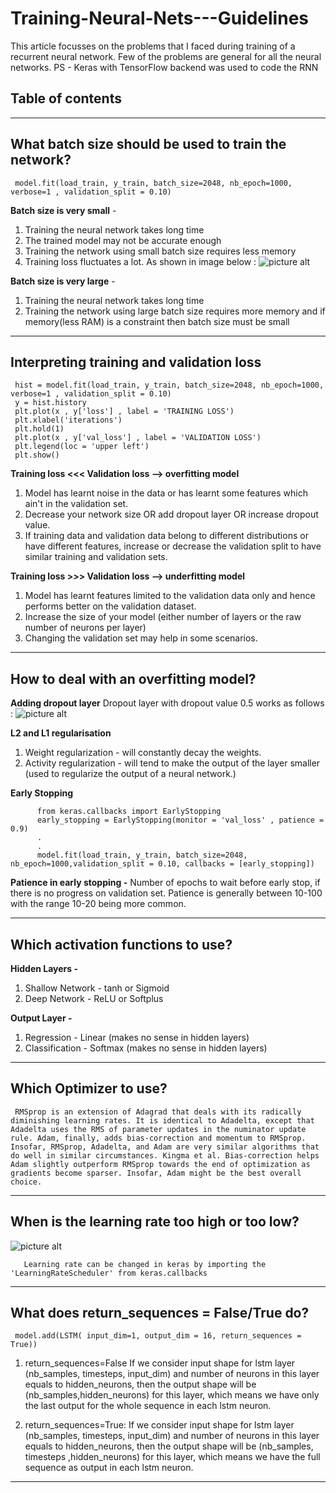 # Training-Neural-Nets---Guidelines
This article focusses on the problems that I faced during training of a recurrent neural network. Few of the problems are general for all the neural networks. 
PS - Keras with TensorFlow backend was used to code the RNN

## Table of contents
****
## What batch size should be used to train the network?
     model.fit(load_train, y_train, batch_size=2048, nb_epoch=1000, verbose=1 , validation_split = 0.10)
**Batch size is very small** - 
 1.  Training the neural network takes long time
 2.  The trained model may not be accurate enough
 3.  Training the network using small batch size requires less memory 
 4.  Training loss fluctuates a lot.
     As shown in image below : ![picture alt](http://cs231n.github.io/assets/nn3/loss.jpeg "Fluctuations in training loss") 

**Batch size is very large** - 
 1.  Training the neural network takes long time
 2.  Training the network using large batch size requires more memory and if memory(less RAM) is a constraint then batch size must be small

**** 
## Interpreting training and validation loss
     hist = model.fit(load_train, y_train, batch_size=2048, nb_epoch=1000, verbose=1 , validation_split = 0.10)
     y = hist.history
     plt.plot(x , y['loss'] , label = 'TRAINING LOSS')
     plt.xlabel('iterations')
     plt.hold(1)
     plt.plot(x , y['val_loss'] , label = 'VALIDATION LOSS')
     plt.legend(loc = 'upper left')
     plt.show()
     
**Training loss <<< Validation loss --> overfitting model**
 1. Model has learnt noise in the data or has learnt some features which ain't in the validation set. 
 2. Decrease your network size OR add dropout layer OR increase dropout value. 
 3. If training data and validation data belong to different distributions or have different features, increase or decrease the  validation split to have similar training and validation sets.
      
**Training loss >>> Validation loss --> underfitting model**
 1. Model has learnt features limited to the validation data only and hence performs better on the validation dataset.
 2. Increase the size of your model (either number of layers or the raw number of neurons per layer)
 3. Changing the validation set may help in some scenarios.

****
## How to deal with an overfitting model?
**Adding dropout layer**   Dropout layer with dropout value 0.5 works as follows : 
 ![picture alt](https://cdn-images-1.medium.com/max/800/1*IrdJ5PghD9YoOyVAQ73MJw.gif "Dropout Layer") 

**L2 and L1 regularisation**
 1. Weight regularization - will constantly decay the weights.
 2. Activity regularization - will tend to make the output of the layer smaller (used to regularize the output of a neural
 network.)
 
**Early Stopping**

          from keras.callbacks import EarlyStopping
          early_stopping = EarlyStopping(monitor = 'val_loss' , patience = 0.9)
          .
          .
          model.fit(load_train, y_train, batch_size=2048, nb_epoch=1000,validation_split = 0.10, callbacks = [early_stopping])

  **Patience in early stopping -** 
  Number of epochs to wait before early stop, if there is no progress on validation set. Patience is generally between 10-100
  with the range 10-20 being more common.

****
## Which activation functions to use?
**Hidden Layers -**
 1. Shallow Network - tanh or Sigmoid
 2. Deep Network - ReLU or Softplus 

**Output Layer -**
 1. Regression - Linear (makes no sense in hidden layers)
 2. Classification - Softmax (makes no sense in hidden layers)

****
## Which Optimizer to use?
     RMSprop is an extension of Adagrad that deals with its radically diminishing learning rates. It is identical to Adadelta, except that Adadelta uses the RMS of parameter updates in the numinator update rule. Adam, finally, adds bias-correction and momentum to RMSprop. Insofar, RMSprop, Adadelta, and Adam are very similar algorithms that do well in similar circumstances. Kingma et al. Bias-correction helps Adam slightly outperform RMSprop towards the end of optimization as gradients become sparser. Insofar, Adam might be the best overall choice.

****
## When is the learning rate too high or too low?
   ![picture alt](http://cs231n.github.io/assets/nn3/learningrates.jpeg "Fluctuations in training loss") 

       Learning rate can be changed in keras by importing the 'LearningRateScheduler' from keras.callbacks
       
****
## What does return_sequences = False/True do?
     model.add(LSTM( input_dim=1, output_dim = 16, return_sequences = True))

1.   return_sequences=False
     If we consider input shape for lstm layer (nb_samples, timesteps, input_dim) and number of neurons in this layer equals to  hidden_neurons, then the output shape will be (nb_samples,hidden_neurons) for this layer, which means we have only the last output for the whole sequence in each lstm neuron.

2.    return_sequences=True:
     If we consider input shape for lstm layer (nb_samples, timesteps, input_dim) and number of neurons in this layer equals to hidden_neurons, then the output shape will be (nb_samples, timesteps ,hidden_neurons) for this layer, which means we have the full sequence as output in each lstm neuron.

****
       
       
   


     

 
   
    


